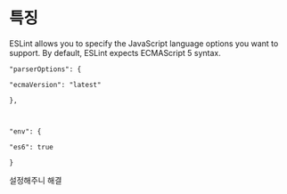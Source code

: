 # 특징
ESLint allows you to specify the JavaScript language options you want to support. By default, ESLint expects ECMAScript 5 syntax.

```
"parserOptions": {

"ecmaVersion": "latest"

},

  

"env": {

"es6": true

}
```
설정해주니 해결 